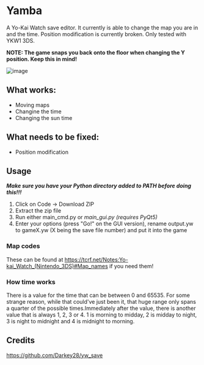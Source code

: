 # Yamba
A Yo-Kai Watch save editor. It currently is able to change the map you are in and the time. Position modification is currently broken. Only tested with YKW1 3DS.

**NOTE: The game snaps you back onto the floor when changing the Y position. Keep this in mind!**

![image](https://github.com/YKW-Modding/Yamba/assets/115092262/9399076e-7307-4664-99cc-27955e08c71f)

## What works:

- Moving maps
- Changine the time
- Changing the sun time

## What needs to be fixed:

- Position modification

## Usage

***Make sure you have your Python directory added to PATH before doing this!!!***

1. Click on Code -> Download ZIP
2. Extract the zip file
3. Run either main_cmd.py or *main_gui.py (requires PyQt5)*
4. Enter your options (press "Go!" on the GUI version), rename output.yw to gameX.yw (X being the save file number) and put it into the game

### Map codes

These can be found at https://tcrf.net/Notes:Yo-kai_Watch_(Nintendo_3DS)#Map_names if you need them!

### How time works

There is a value for the time that can be between 0 and 65535. For some strange reason, while that could've just been it, that huge range only spans a quarter of the possible times.Immediately after the value, there is another value that is always 1, 2, 3 or 4. 1 is morning to midday, 2 is midday to night, 3 is night to midnight and 4 is midnight to morning.

## Credits

https://github.com/Darkey28/yw_save
